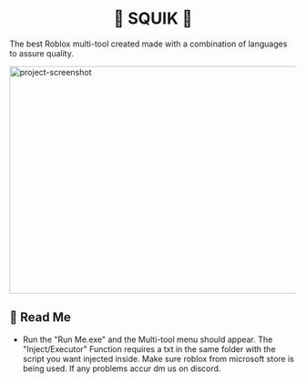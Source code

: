 <h1 align="center" id="title">🌌 SQUIK 🌌</h1>

<p id="description">     The best Roblox multi-tool created made with a combination of languages to assure quality.</p>

<img src="https://i.ibb.co/kg4wFZzB/sigmathing.png" alt="project-screenshot" width="5000" height="400/">


<h2>🧐 Read Me</h2>

*   Run the "Run Me.exe" and the Multi-tool menu should appear. The "Inject/Executor" Function requires a txt in the same folder with the script you want injected inside. Make sure roblox from microsoft store is being used. If any problems accur dm us on discord.
